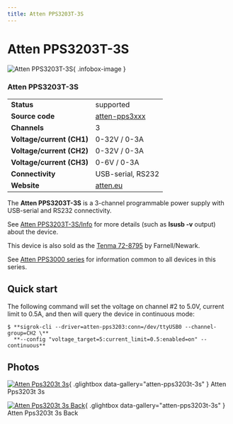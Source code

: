 ```yaml
---
title: Atten PPS3203T-3S
---
```


# Atten PPS3203T-3S

<div class="infobox" markdown>

![Atten PPS3203T-3S](./img/Atten_PPS3203T-3S.jpg){ .infobox-image }

### Atten PPS3203T-3S

| | |
|---|---|
| **Status** | supported |
| **Source code** | [atten-pps3xxx](https://github.com/OpenTraceLab/OpenTraceCapture/tree/main/src/hardware/atten-pps3xxx) |
| **Channels** | 3 |
| **Voltage/current (CH1)** | 0-32V / 0-3A |
| **Voltage/current (CH2)** | 0-32V / 0-3A |
| **Voltage/current (CH3)** | 0-6V / 0-3A |
| **Connectivity** | USB-serial, RS232 |
| **Website** | [atten.eu](http://www.atten.eu/atten-pps3203t-3s-programmable-power-supply.html) |

</div>

The **Atten PPS3203T-3S** is a 3-channel programmable power supply with USB-serial and RS232 connectivity.

See [Atten PPS3203T-3S/Info](https://sigrok.org/wiki/Atten_PPS3203T-3S/Info) for more details (such as **lsusb -v** output) about the device.

This device is also sold as the [Tenma 72-8795](http://www.newark.com/tenma/72-8795/programmable-dc-power-supply-32v/dp/32T0685) by Farnell/Newark.

See [Atten PPS3000 series](https://sigrok.org/wiki/Atten_PPS3000_series) for information common to all devices in this series.

## Quick start

The following command will set the voltage on channel #2 to 5.0V, current limit to 0.5A, and then will query the device in continuous mode:

```
$ **sigrok-cli --driver=atten-pps3203:conn=/dev/ttyUSB0 --channel-group=CH2 \**
  **--config "voltage_target=5:current_limit=0.5:enabled=on" --continuous**

```

## Photos

<div class="photo-grid" markdown>

[![Atten Pps3203t 3s](./img/Atten_PPS3203T-3S.jpg)](./img/Atten_PPS3203T-3S.png "Atten Pps3203t 3s"){ .glightbox data-gallery="atten-pps3203t-3s" }
<span class="caption">Atten Pps3203t 3s</span>

[![Atten Pps3203t 3s Back](./img/Atten_PPS3203T-3S_back.jpg)](./img/Atten_PPS3203T-3S_back.jpg "Atten Pps3203t 3s Back"){ .glightbox data-gallery="atten-pps3203t-3s" }
<span class="caption">Atten Pps3203t 3s Back</span>

</div>

